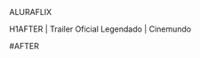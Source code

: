 <header></header>ALURAFLIX


H1<titulo>AFTER | Trailer Oficial Legendado | Cinemundo
<p>#AFTER<p>



















